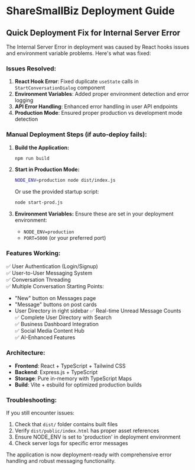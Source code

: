 # ShareSmallBiz Deployment Guide

## Quick Deployment Fix for Internal Server Error

The Internal Server Error in deployment was caused by React hooks issues and environment variable problems. Here's what was fixed:

### Issues Resolved:
1. **React Hook Error**: Fixed duplicate `useState` calls in `StartConversationDialog` component
2. **Environment Variables**: Added proper environment detection and error logging
3. **API Error Handling**: Enhanced error handling in user API endpoints
4. **Production Mode**: Ensured proper production vs development mode detection

### Manual Deployment Steps (if auto-deploy fails):

1. **Build the Application:**
   ```bash
   npm run build
   ```

2. **Start in Production Mode:**
   ```bash
   NODE_ENV=production node dist/index.js
   ```

   Or use the provided startup script:
   ```bash
   node start-prod.js
   ```

3. **Environment Variables:**
   Ensure these are set in your deployment environment:
   - `NODE_ENV=production`
   - `PORT=5000` (or your preferred port)

### Features Working:
✅ User Authentication (Login/Signup)  
✅ User-to-User Messaging System  
✅ Conversation Threading  
✅ Multiple Conversation Starting Points:
  - "New" button on Messages page
  - "Message" buttons on post cards
  - User Directory in right sidebar
✅ Real-time Unread Message Counts  
✅ Complete User Directory with Search  
✅ Business Dashboard Integration  
✅ Social Media Content Hub  
✅ AI-Enhanced Features  

### Architecture:
- **Frontend**: React + TypeScript + Tailwind CSS
- **Backend**: Express.js + TypeScript
- **Storage**: Pure in-memory with TypeScript Maps
- **Build**: Vite + esbuild for optimized production builds

### Troubleshooting:
If you still encounter issues:
1. Check that `dist/` folder contains built files
2. Verify `dist/public/index.html` has proper asset references
3. Ensure NODE_ENV is set to 'production' in deployment environment
4. Check server logs for specific error messages

The application is now deployment-ready with comprehensive error handling and robust messaging functionality.
